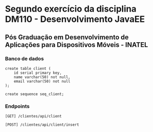 # Segundo exercício da disciplina DM110 - Desenvolvimento JavaEE
## Pós Graduação em Desenvolvimento de Aplicações para Dispositivos Móveis - INATEL

### Banco de dados
```
create table client (
    id serial primary key,
    name varchar(50) not null,
    email varchar(50) not null
);

create sequence seq_client;
```

### Endpoints
`[GET] /clientes/api/client`

`[POST] /clientes/api/client/insert`
